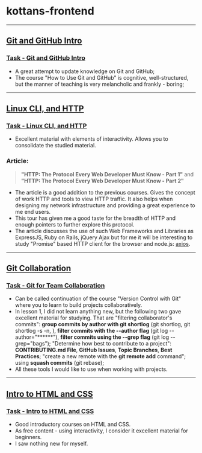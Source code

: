 # kottans-frontend
---------------------
## [Git and GitHub Intro](https://github.com/kottans/frontend/blob/master/tasks/git-intro.md)
###  [Task - Git and GitHub Intro](https://github.com/AlexPoliakov/kottans-frontend/blob/master/task_git/task_git.md)
- A great attempt to update knowledge on Git and GitHub;
- The course "How to Use Git and GitHub" is cognitive, well-structured, but the manner of teaching is very melancholic and frankly - boring;
---------------------
## [Linux CLI, and HTTP](https://github.com/kottans/frontend/blob/master/tasks/linux-cli-http.md)
### [Task - Linux CLI, and HTTP](https://github.com/AlexPoliakov/kottans-frontend/blob/master/task_linux_cli/task_linux_cli.md)
- Excellent material with elements of interactivity. Allows you to consolidate the studied material.

### Article:
>__"HTTP: The Protocol Every Web Developer Must Know - Part 1"__
    and
>__"HTTP: The Protocol Every Web Developer Must Know - Part 2"__

- The article is a good addition to the previous courses. Gives the concept of work HTTP  and tools to view HTTP traffic.
 It also helps when designing my network infrastructure and providing a great experience to me end users.
- This tour has given me a good taste for the breadth of HTTP and enough pointers to further explore this protocol.
- The article discusses the use of such Web Frameworks and Libraries as ExpressJS, Ruby on Rails, jQuery Ajax but for me it will
be interesting to study "Promise" based HTTP client for the browser and node.js: [axios](https://github.com/axios/axios).
---------------------
## [Git Collaboration](https://github.com/kottans/frontend/blob/master/tasks/git-collaboration.md)
### [Task - Git for Team Collaboration](https://github.com/AlexPoliakov/kottans-frontend/blob/master/task_git_collaboration/task_git_collaboration.md)

- Can be called continuation of the course "Version Control with Git" where you to learn to build projects collaboratively.
- In lesson 1, I did not learn anything new, but the following two gave excellent material for studying. That are "filtering collaborator's commits": __group commits by author with git shortlog__ (git shortlog, git shortlog -s -n, ), __filter commits with the --author flag__ (git log --author="******"), __filter commits using the --grep flag__ (git log --grep="bags"); "Determine how best to contribute to a project": __CONTRIBUTING.md File__, __GitHub Issues__, __Topic Branches__, __Best Practices__; "create a new remote with the __git remote add__ command"; using __squash commits__ (git rebase);
- All these tools I would like to use when working with projects.
---------------------
## [Intro to HTML and CSS](https://github.com/kottans/frontend/blob/master/tasks/html-css-intro.md)
### [Task - Intro to HTML and CSS](https://github.com/AlexPoliakov/kottans-frontend/blob/master/task_html_css_intro/task_html_css_intro.md)
- Good introductory courses on HTML and CSS.
- As free content - using interactivity, I consider it excellent material for beginners.
- I saw nothing new for myself.
